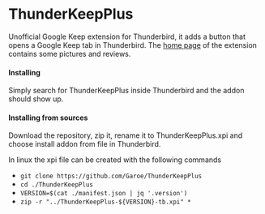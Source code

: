 # ThunderKeepPlus
Unofficial Google Keep extension for Thunderbird, it adds a button that opens a Google Keep tab in Thunderbird.
The [home page](https://addons.mozilla.org/thunderbird/addon/thunderkeepplus/) of the extension contains some pictures and reviews.

#### Installing 
Simply search for ThunderKeepPlus inside Thunderbird and the addon should show up.

#### Installing from sources
Download the repository, zip it, rename it to ThunderKeepPlus.xpi and choose install addon from file in Thunderbird.

In linux the xpi file can be created with the following commands
* `git clone https://github.com/Garoe/ThunderKeepPlus`
* `cd ./ThunderKeepPlus`
* `VERSION=$(cat ./manifest.json | jq '.version')`
* `zip -r "../ThunderKeepPlus-${VERSION}-tb.xpi" *`
